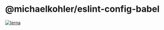 # @michaelkohler/eslint-config-babel

[![lerna](https://img.shields.io/badge/maintained%20with-lerna-cc00ff.svg)](https://lernajs.io/)
